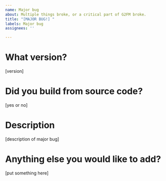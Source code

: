 ```yaml
---
name: Major bug
about: Multiple things broke, or a critical part of G2FM broke.
title: "[MAJOR BUG!] "
labels: Major bug
assignees: ''

---
```


# What version?

[version]

# Did you build from source code?

[yes or no]

# Description

[description of major bug]

# Anything else you would like to add?

[put something here]
